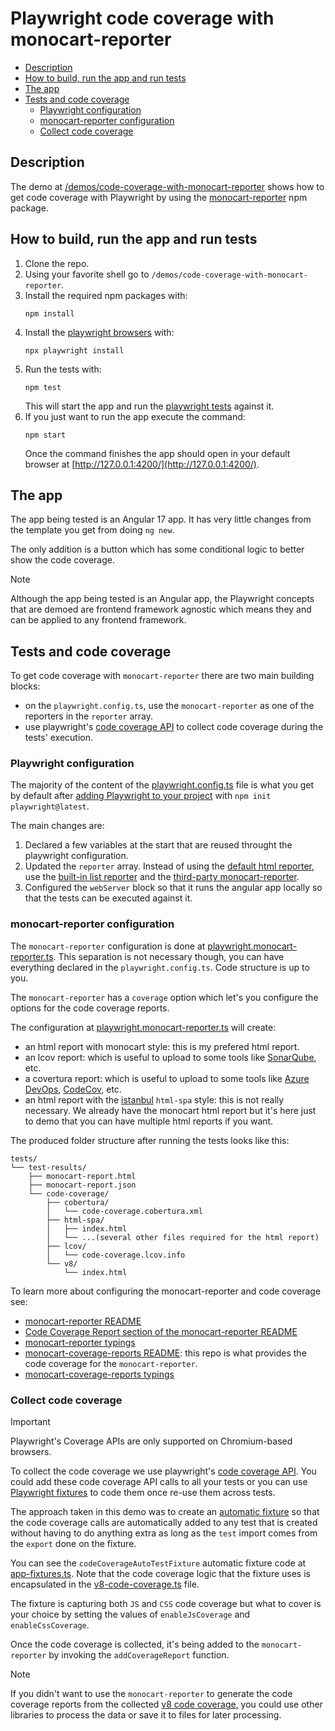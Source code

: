 # Playwright code coverage with monocart-reporter

- [Description](#description)
- [How to build, run the app and run tests](#how-to-build-run-the-app-and-run-tests)
- [The app](#the-app)
- [Tests and code coverage](#tests-and-code-coverage)
  - [Playwright configuration](#playwright-configuration)
  - [monocart-reporter configuration](#monocart-reporter-configuration)
  - [Collect code coverage](#collect-code-coverage)

## Description

The demo at [/demos/code-coverage-with-monocart-reporter](/demos/code-coverage-with-monocart-reporter/) shows how to get code coverage with Playwright by using the [monocart-reporter](https://www.npmjs.com/package/monocart-reporter) npm package.

## How to build, run the app and run tests

1) Clone the repo.
2) Using your favorite shell go to `/demos/code-coverage-with-monocart-reporter`.
3) Install the required npm packages with:
    ```
    npm install
    ```
4) Install the [playwright browsers](https://playwright.dev/docs/browsers) with:
    ```
    npx playwright install
    ```
5) Run the tests with:
    ```
    npm test
    ```
    This will start the app and run the [playwright tests](/demos/code-coverage-with-monocart-reporter/tests/example.spec.ts) against it.
6) If you just want to run the app execute the command:
    ```
    npm start
    ```
    Once the command finishes the app should open in your default browser at [http://127.0.0.1:4200/](http://127.0.0.1:4200/).

## The app

The app being tested is an Angular 17 app. It has very little changes from the template you get from doing `ng new`. 

The only addition is a button which has some conditional logic to better show the code coverage.

> [!NOTE]
>
> Although the app being tested is an Angular app, the Playwright concepts that are demoed are frontend framework agnostic which means they and can be applied to any frontend framework.
>

## Tests and code coverage

To get code coverage with `monocart-reporter` there are two main building blocks:

- on the `playwright.config.ts`, use the `monocart-reporter` as one of the reporters in the `reporter` array.
- use playwright's [code coverage API](https://playwright.dev/docs/api/class-coverage) to collect code coverage during the tests' execution.

### Playwright configuration

The majority of the content of the [playwright.config.ts](/demos/code-coverage-with-monocart-reporter/playwright.config.ts) file is what you get by default after [adding Playwright to your project](https://playwright.dev/docs/intro#installing-playwright) with `npm init playwright@latest`.

The main changes are:

1) Declared a few variables at the start that are reused throught the playwright configuration.
2) Updated the `reporter` array. Instead of using the [default html reporter](https://playwright.dev/docs/test-reporters#html-reporter), use the [built-in list reporter](https://playwright.dev/docs/test-reporters#list-reporter) and the [third-party monocart-reporter](https://playwright.dev/docs/test-reporters#third-party-reporter-showcase). 
3) Configured the `webServer` block so that it runs the angular app locally so that the tests can be executed against it.

### monocart-reporter configuration

The `monocart-reporter` configuration is done at [playwright.monocart-reporter.ts](/demos/code-coverage-with-monocart-reporter/playwright.monocart-reporter.ts). This separation is not necessary though, you can have everything declared in the `playwright.config.ts`. Code structure is up to you.

The `monocart-reporter` has a `coverage` option which let's you configure the options for the code coverage reports.

The configuration at [playwright.monocart-reporter.ts](/demos/code-coverage-with-monocart-reporter/playwright.monocart-reporter.ts) will create:
- an html report with monocart style: this is my prefered html report. 
- an lcov report: which is useful to upload to some tools like [SonarQube](https://www.sonarsource.com/products/sonarqube/), etc.
- a covertura report: which is useful to upload to some tools like [Azure DevOps](https://azure.microsoft.com/en-us/products/devops), [CodeCov](https://about.codecov.io/), etc.
- an html report with the [istanbul](https://github.com/istanbuljs/nyc) `html-spa` style: this is not really necessary. We already have the monocart html report but it's here just to demo that you can have multiple html reports if you want.

The produced folder structure after running the tests looks like this:

```
tests/
└── test-results/
    ├── monocart-report.html
    ├── monocart-report.json
    └── code-coverage/
        ├── cobertura/
        │   └── code-coverage.cobertura.xml
        ├── html-spa/
        │   ├── index.html
        │   └── ...(several other files required for the html report)
        ├── lcov/
        │   └── code-coverage.lcov.info
        └── v8/
            └── index.html
```

To learn more about configuring the monocart-reporter and code coverage see:

- [monocart-reporter README](https://github.com/cenfun/monocart-reporter)
- [Code Coverage Report section of the monocart-reporter README](https://github.com/cenfun/monocart-reporter#code-coverage-report)
- [monocart-reporter typings](https://github.com/cenfun/monocart-reporter/blob/main/lib/index.d.ts)
- [monocart-coverage-reports README](https://github.com/cenfun/monocart-coverage-reports): this repo is what provides the code coverage for the `monocart-reporter`.
- [monocart-coverage-reports typings](https://github.com/cenfun/monocart-coverage-reports/blob/main/lib/index.d.ts)

### Collect code coverage

> [!IMPORTANT]  
>
> Playwright's Coverage APIs are only supported on Chromium-based browsers.
>

To collect the code coverage we use playwright's [code coverage API](https://playwright.dev/docs/api/class-coverage). You could add these code coverage API calls to all your tests or you can use [Playwright fixtures](https://playwright.dev/docs/test-fixtures) to code them once re-use them across tests.

The approach taken in this demo was to create an [automatic fixture](https://playwright.dev/docs/test-fixtures#automatic-fixtures) so that the code coverage calls are automatically added to any test that is created without having to do anything extra as long as the `test` import comes from the `export` done on the fixture.

You can see the `codeCoverageAutoTestFixture` automatic fixture code at [app-fixtures.ts](/demos/code-coverage-with-monocart-reporter/tests/_shared/app-fixtures.ts). Note that the code coverage logic that the fixture uses is encapsulated in the [v8-code-coverage.ts](/demos/code-coverage-with-monocart-reporter/tests/_shared/fixtures/v8-code-coverage.ts) file.

The fixture is capturing both `JS` and `CSS` code coverage but what to cover is your choice by setting the values of `enableJsCoverage` and `enableCssCoverage`.

Once the code coverage is collected, it's being added to the `monocart-reporter` by invoking the `addCoverageReport` function. 

> [!NOTE]
>
> If you didn't want to use the `monocart-reporter` to generate the code coverage reports from the collected [v8 code coverage](https://medium.com/@kuldeepkeshwar/code-coverage-directly-from-v8-3a4e86c2cdba), you could use other libraries to process the data or save it to files for later processing.
